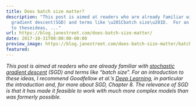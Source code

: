 ```yaml
---
title: Does batch size matter?
description: "This post is aimed at readers who are already familiar withstochastic
  gradient descent(SGD) and terms like \u201Cbatch size\u201D.  For an introduction
  to theseideas, ..."
url: https://blog.janestreet.com/does-batch-size-matter/
date: 2017-10-31T00:00:00-00:00
preview_image: https://blog.janestreet.com/does-batch-size-matter/batch-01.png
featured:
---
```


<p><i>This post is aimed at readers who are already familiar with
<a href="https://en.wikipedia.org/wiki/Stochastic_gradient_descent">stochastic gradient descent</a>
(SGD) and terms like &ldquo;batch size&rdquo;.  For an introduction to these
ideas, I recommend Goodfellow et al.&rsquo;s
<a href="http://www.deeplearningbook.org/">Deep Learning</a>, in particular the
introduction and, for more about SGD, Chapter 8.  The relevance of SGD
is that it has made it feasible to work with much more complex models
than was formerly possible.</i></p>


